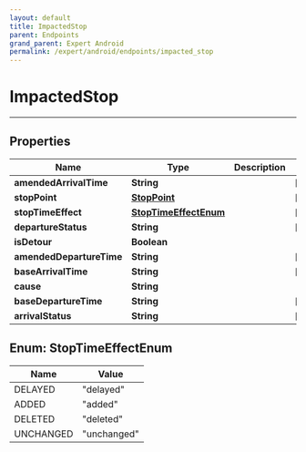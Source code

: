 ```yaml
---
layout: default
title: ImpactedStop
parent: Endpoints
grand_parent: Expert Android
permalink: /expert/android/endpoints/impacted_stop
---
```


# ImpactedStop

---

## Properties

| Name | Type | Description | Notes
| ------------ | ------------- | ------------- | -------------
**amendedArrivalTime** | **String** |  |  [optional]
**stopPoint** | [**StopPoint**](/navitia_sdk_docs/expert/android/endpoints/stop_point) |  |  [optional]
**stopTimeEffect** | [**StopTimeEffectEnum**](#StopTimeEffectEnum) |  |  [optional]
**departureStatus** | **String** |  |  [optional]
**isDetour** | **Boolean** |  | 
**amendedDepartureTime** | **String** |  |  [optional]
**baseArrivalTime** | **String** |  |  [optional]
**cause** | **String** |  | 
**baseDepartureTime** | **String** |  |  [optional]
**arrivalStatus** | **String** |  |  [optional]


<a name="StopTimeEffectEnum"></a>
## Enum: StopTimeEffectEnum
| Name | Value
| ---- | -----
DELAYED | &quot;delayed&quot;
ADDED | &quot;added&quot;
DELETED | &quot;deleted&quot;
UNCHANGED | &quot;unchanged&quot;



